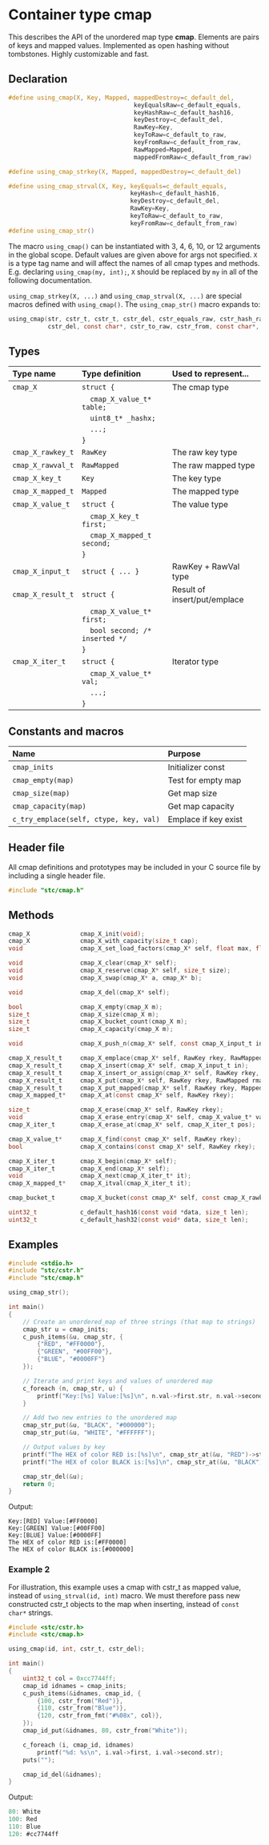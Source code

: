 # Container type cmap

This describes the API of the unordered map type **cmap**. Elements are pairs of keys and mapped values.
Implemented as open hashing without tombstones. Highly customizable and fast.

## Declaration

```c
#define using_cmap(X, Key, Mapped, mappedDestroy=c_default_del,
                                   keyEqualsRaw=c_default_equals,
                                   keyHashRaw=c_default_hash16,
                                   keyDestroy=c_default_del,
                                   RawKey=Key,
                                   keyToRaw=c_default_to_raw,
                                   keyFromRaw=c_default_from_raw,
                                   RawMapped=Mapped,
                                   mappedFromRaw=c_default_from_raw)

#define using_cmap_strkey(X, Mapped, mappedDestroy=c_default_del)

#define using_cmap_strval(X, Key, keyEquals=c_default_equals,
                                  keyHash=c_default_hash16,
                                  keyDestroy=c_default_del,
                                  RawKey=Key,
                                  keyToRaw=c_default_to_raw,
                                  keyFromRaw=c_default_from_raw)
#define using_cmap_str()
```
The macro `using_cmap()` can be instantiated with 3, 4, 6, 10, or 12 arguments in the global scope.
Default values are given above for args not specified. `X` is a type tag name and
will affect the names of all cmap types and methods. E.g. declaring `using_cmap(my, int);`, `X` should
be replaced by `my` in all of the following documentation.

`using_cmap_strkey(X, ...)` and `using_cmap_strval(X, ...)` are special macros defined with
`using_cmap()`. The `using_cmap_str()` macro expands to:
```c
using_cmap(str, cstr_t, cstr_t, cstr_del, cstr_equals_raw, cstr_hash_raw,
           cstr_del, const char*, cstr_to_raw, cstr_from, const char*, cstr_from)
```

## Types

| Type name            | Type definition                       | Used to represent...               |
|:---------------------|:--------------------------------------|:-----------------------------------|
| `cmap_X`             | `struct {`                            | The cmap type                      |
|                      | `  cmap_X_value_t* table;`            |                                    |
|                      | `  uint8_t* _hashx;`                  |                                    |
|                      | `  ...;`                              |                                    |
|                      | `}`                                   |                                    |
| `cmap_X_rawkey_t`    | `RawKey`                              | The raw key type                   |
| `cmap_X_rawval_t`    | `RawMapped`                           | The raw mapped type                |
| `cmap_X_key_t`       | `Key`                                 | The key type                       |
| `cmap_X_mapped_t`    | `Mapped`                              | The mapped type                    |
| `cmap_X_value_t`     | `struct {`                            | The value type                     |
|                      | `  cmap_X_key_t first;`               |                                    |
|                      | `  cmap_X_mapped_t second;`           |                                    |
|                      | `}`                                   |                                    |
| `cmap_X_input_t`     | `struct { ... }`                      | RawKey + RawVal type               |
| `cmap_X_result_t`    | `struct {`                            | Result of insert/put/emplace       |
|                      | `  cmap_X_value_t* first;`            |                                    |
|                      | `  bool second; /* inserted */`       |                                    |
|                      | `}`                                   |                                    |
| `cmap_X_iter_t`      | `struct {`                            | Iterator type                      |
|                      | `  cmap_X_value_t* val;`              |                                    |
|                      | `  ...;`                              |                                    |
|                      | `}`                                   |                                    |

## Constants and macros

| Name                                            | Purpose                |
|:------------------------------------------------|:-----------------------|
|  `cmap_inits`                                   | Initializer const      |
|  `cmap_empty(map)`                              | Test for empty map     |
|  `cmap_size(map)`                               | Get map size           |
|  `cmap_capacity(map)`                           | Get map capacity       |
|  `c_try_emplace(self, ctype, key, val)`         | Emplace if key exist   |

## Header file

All cmap definitions and prototypes may be included in your C source file by including a single header file.

```c
#include "stc/cmap.h"
```
## Methods

```c
cmap_X              cmap_X_init(void);
cmap_X              cmap_X_with_capacity(size_t cap);
void                cmap_X_set_load_factors(cmap_X* self, float max, float shrink);

void                cmap_X_clear(cmap_X* self);
void                cmap_X_reserve(cmap_X* self, size_t size);
void                cmap_X_swap(cmap_X* a, cmap_X* b);

void                cmap_X_del(cmap_X* self);

bool                cmap_X_empty(cmap_X m);
size_t              cmap_X_size(cmap_X m);
size_t              cmap_X_bucket_count(cmap_X m);
size_t              cmap_X_capacity(cmap_X m);

void                cmap_X_push_n(cmap_X* self, const cmap_X_input_t in[], size_t size);

cmap_X_result_t     cmap_X_emplace(cmap_X* self, RawKey rkey, RawMapped rmapped);
cmap_X_result_t     cmap_X_insert(cmap_X* self, cmap_X_input_t in);
cmap_X_result_t     cmap_X_insert_or_assign(cmap_X* self, RawKey rkey, RawMapped rmapped);
cmap_X_result_t     cmap_X_put(cmap_X* self, RawKey rkey, RawMapped rmapped);
cmap_X_result_t     cmap_X_put_mapped(cmap_X* self, RawKey rkey, Mapped mapped);
cmap_X_mapped_t*    cmap_X_at(const cmap_X* self, RawKey rkey);

size_t              cmap_X_erase(cmap_X* self, RawKey rkey);
void                cmap_X_erase_entry(cmap_X* self, cmap_X_value_t* val);
cmap_X_iter_t       cmap_X_erase_at(cmap_X* self, cmap_X_iter_t pos);

cmap_X_value_t*     cmap_X_find(const cmap_X* self, RawKey rkey);
bool                cmap_X_contains(const cmap_X* self, RawKey rkey);

cmap_X_iter_t       cmap_X_begin(cmap_X* self);
cmap_X_iter_t       cmap_X_end(cmap_X* self);
void                cmap_X_next(cmap_X_iter_t* it);
cmap_X_mapped_t*    cmap_X_itval(cmap_X_iter_t it);

cmap_bucket_t       cmap_X_bucket(const cmap_X* self, const cmap_X_rawkey_t* rawKeyPtr);

uint32_t            c_default_hash16(const void *data, size_t len);
uint32_t            c_default_hash32(const void* data, size_t len);
```

## Examples
```c
#include <stdio.h>
#include "stc/cstr.h"
#include "stc/cmap.h"

using_cmap_str();

int main()
{
    // Create an unordered_map of three strings (that map to strings)
    cmap_str u = cmap_inits;
    c_push_items(&u, cmap_str, {
        {"RED", "#FF0000"},
        {"GREEN", "#00FF00"},
        {"BLUE", "#0000FF"}
    });

    // Iterate and print keys and values of unordered map
    c_foreach (n, cmap_str, u) {
        printf("Key:[%s] Value:[%s]\n", n.val->first.str, n.val->second.str);
    }

    // Add two new entries to the unordered map
    cmap_str_put(&u, "BLACK", "#000000");
    cmap_str_put(&u, "WHITE", "#FFFFFF");

    // Output values by key
    printf("The HEX of color RED is:[%s]\n", cmap_str_at(&u, "RED")->str);
    printf("The HEX of color BLACK is:[%s]\n", cmap_str_at(&u, "BLACK")->str);

    cmap_str_del(&u);
    return 0;
}
```
Output:
```
Key:[RED] Value:[#FF0000]
Key:[GREEN] Value:[#00FF00]
Key:[BLUE] Value:[#0000FF]
The HEX of color RED is:[#FF0000]
The HEX of color BLACK is:[#000000]
```

### Example 2
For illustration, this example uses a cmap with cstr_t as mapped value, instead of `using_strval(id, int)` macro.
We must therefore pass new constructed cstr_t objects to the map when inserting, instead of `const char*` strings.
```c
#include <stc/cstr.h>
#include <stc/cmap.h>

using_cmap(id, int, cstr_t, cstr_del);

int main()
{
    uint32_t col = 0xcc7744ff;
    cmap_id idnames = cmap_inits;
    c_push_items(&idnames, cmap_id, {
        {100, cstr_from("Red")},
        {110, cstr_from("Blue")},
        {120, cstr_from_fmt("#%08x", col)},
    });
    cmap_id_put(&idnames, 80, cstr_from("White"));

    c_foreach (i, cmap_id, idnames)
        printf("%d: %s\n", i.val->first, i.val->second.str);
    puts("");

    cmap_id_del(&idnames);
}
```
Output:
```c
80: White
100: Red
110: Blue
120: #cc7744ff
```
